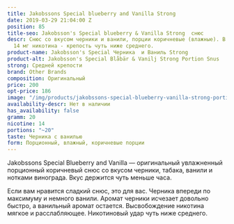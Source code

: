```yaml
---
title: Jakobssons Special blueberry and Vanilla Strong
date: 2019-03-29 21:04:00 Z
position: 85
title-seo: Jakobsson's Special blueberry & Vanilla Strong  снюс
descr: Снюс со вкусом черники и ванили, порции коричневые (влажные). В банке 20 порций,
  14 мг никотина - крепость чуть ниже среднего.
product-name: Jakobsson's Special Черника  и Ваниль Strong
product-alt: Jakobsson's Special Blåbär & Vanilj Strong Portion Snus
strong: Средней крепости
brand: Other Brands
composition: Оригинальный
price: 200
opt-price: 186
image: "/img/products/jakobssons-special-blueberry-vanilla-strong-portion-snus.jpg"
availability-descr: Нет в наличии
has_availability: false
gramm: 20
nicotine: 14
portions: "~20"
taste: Черника с ванилью
form: Порционный, влажный, коричневые порции
---
```


Jakobssons Special Blueberry and Vanilla — оригинальный увлажненный порционный коричневый снюс со вкусом черники, табака, ванили и нотками винограда. Вкус держится чуть меньше часа.

Если вам нравится сладкий снюс, это для вас. Черника впереди по максимуму и немного ванили.
Аромат черники исчезает довольно быстро, а ванильный аромат остается. Высвобождение никотина мягкое и расслабляющее.
Никотиновый удар чуть ниже среднего.